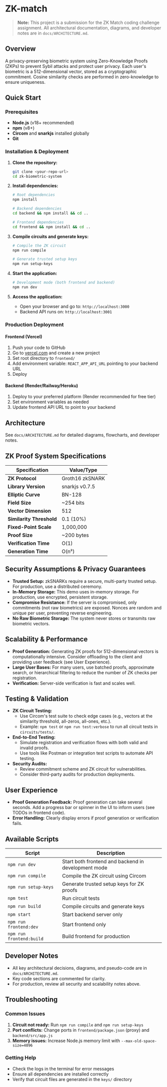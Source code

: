 # ZK-match

> **Note:** This project is a submission for the ZK Match coding challenge assignment. All architectural documentation, diagrams, and developer notes are in `docs/ARCHITECTURE.md`.

## Overview
A privacy-preserving biometric system using Zero-Knowledge Proofs (ZKPs) to prevent Sybil attacks and protect user privacy. Each user's biometric is a 512-dimensional vector, stored as a cryptographic commitment. Cosine similarity checks are performed in zero-knowledge to ensure uniqueness.

## Quick Start

### Prerequisites
- **Node.js** (v18+ recommended)
- **npm** (v8+)
- **Circom** and **snarkjs** installed globally
- **Git**

### Installation & Deployment

1. **Clone the repository:**
   ```bash
   git clone <your-repo-url>
   cd zk-biometric-system
   ```

2. **Install dependencies:**
   ```bash
   # Root dependencies
   npm install
   
   # Backend dependencies
   cd backend && npm install && cd ..
   
   # Frontend dependencies
   cd frontend && npm install && cd ..
   ```

3. **Compile circuits and generate keys:**
   ```bash
   # Compile the ZK circuit
   npm run compile
   
   # Generate trusted setup keys
   npm run setup-keys
   ```

4. **Start the application:**
   ```bash
   # Development mode (both frontend and backend)
   npm run dev
   ```

5. **Access the application:**
   - Open your browser and go to: `http://localhost:3000`
   - Backend API runs on: `http://localhost:3001`

### Production Deployment

#### Frontend (Vercel)
1. Push your code to GitHub
2. Go to [vercel.com](https://vercel.com/) and create a new project
3. Set root directory to `frontend/`
4. Add environment variable: `REACT_APP_API_URL` pointing to your backend URL
5. Deploy

#### Backend (Render/Railway/Heroku)
1. Deploy to your preferred platform (Render recommended for free tier)
2. Set environment variables as needed
3. Update frontend API URL to point to your backend

## Architecture
See `docs/ARCHITECTURE.md` for detailed diagrams, flowcharts, and developer notes.

## ZK Proof System Specifications

| Specification | Value/Type |
|---------------|------------|
| **ZK Protocol** | Groth16 zkSNARK |
| **Library Version** | snarkjs v0.7.5 |
| **Elliptic Curve** | BN-128 |
| **Field Size** | ~254 bits |
| **Vector Dimension** | 512 |
| **Similarity Threshold** | 0.1 (10%) |
| **Fixed-Point Scale** | 1,000,000 |
| **Proof Size** | ~200 bytes |
| **Verification Time** | O(1) |
| **Generation Time** | O(n²) |

## Security Assumptions & Privacy Guarantees
- **Trusted Setup:** zkSNARKs require a secure, multi-party trusted setup. For production, use a distributed ceremony.
- **In-Memory Storage:** This demo uses in-memory storage. For production, use encrypted, persistent storage.
- **Compromise Resistance:** If the server is compromised, only commitments (not raw biometrics) are exposed. Nonces are random and unique per user, preventing reverse engineering.
- **No Raw Biometric Storage:** The system never stores or transmits raw biometric vectors.

## Scalability & Performance
- **Proof Generation:** Generating ZK proofs for 512-dimensional vectors is computationally intensive. Consider offloading to the client and providing user feedback (see User Experience).
- **Large User Bases:** For many users, use batched proofs, approximate search, or hierarchical filtering to reduce the number of ZK checks per registration.
- **Verification:** Server-side verification is fast and scales well.

## Testing & Validation
- **ZK Circuit Testing:**
  - Use Circom's test suite to check edge cases (e.g., vectors at the similarity threshold, all-zeros, all-ones, etc.).
  - Example: `npm test` or `npm run test:verbose` to run all circuit tests in `circuits/tests/`.
- **End-to-End Testing:**
  - Simulate registration and verification flows with both valid and invalid proofs.
  - Use tools like Postman or integration test scripts to automate API testing.
- **Security Audits:**
  - Review commitment scheme and ZK circuit for vulnerabilities.
  - Consider third-party audits for production deployments.

## User Experience
- **Proof Generation Feedback:** Proof generation can take several seconds. Add a progress bar or spinner in the UI to inform users (see TODOs in frontend code).
- **Error Handling:** Clearly display errors if proof generation or verification fails.

## Available Scripts

| Script | Description |
|--------|-------------|
| `npm run dev` | Start both frontend and backend in development mode |
| `npm run compile` | Compile the ZK circuit using Circom |
| `npm run setup-keys` | Generate trusted setup keys for ZK proofs |
| `npm test` | Run circuit tests |
| `npm run build` | Compile circuits and generate keys |
| `npm start` | Start backend server only |
| `npm run frontend:dev` | Start frontend only |
| `npm run frontend:build` | Build frontend for production |

## Developer Notes
- All key architectural decisions, diagrams, and pseudo-code are in `docs/ARCHITECTURE.md`.
- Key code sections are commented for clarity.
- For production, review all security and scalability notes above.

## Troubleshooting

### Common Issues
1. **Circuit not ready:** Run `npm run compile` and `npm run setup-keys`
2. **Port conflicts:** Change ports in `frontend/package.json` (proxy) and `backend/src/app.js`
3. **Memory issues:** Increase Node.js memory limit with `--max-old-space-size=4096`

### Getting Help
- Check the logs in the terminal for error messages
- Ensure all dependencies are installed correctly
- Verify that circuit files are generated in the `keys/` directory
